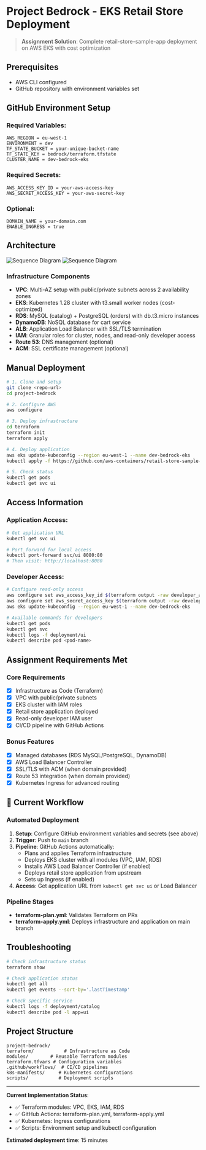 # Project Bedrock - EKS Retail Store Deployment

> **Assignment Solution**: Complete retail-store-sample-app deployment on AWS EKS with cost optimization

## Prerequisites

- AWS CLI configured
- GitHub repository with environment variables set

## GitHub Environment Setup

### Required Variables:
```
AWS_REGION = eu-west-1
ENVIRONMENT = dev
TF_STATE_BUCKET = your-unique-bucket-name
TF_STATE_KEY = bedrock/terraform.tfstate
CLUSTER_NAME = dev-bedrock-eks
```

### Required Secrets:
```
AWS_ACCESS_KEY_ID = your-aws-access-key
AWS_SECRET_ACCESS_KEY = your-aws-secret-key
```

### Optional:
```
DOMAIN_NAME = your-domain.com
ENABLE_INGRESS = true
```

## Architecture

![Sequence Diagram](assets/sequence-diagram-light.png#gh-light-mode-only)
![Sequence Diagram](assets/sequence-diagram-dark.png#gh-dark-mode-only)

### Infrastructure Components

- **VPC**: Multi-AZ setup with public/private subnets across 2 availability zones
- **EKS**: Kubernetes 1.28 cluster with t3.small worker nodes (cost-optimized)
- **RDS**: MySQL (catalog) + PostgreSQL (orders) with db.t3.micro instances
- **DynamoDB**: NoSQL database for cart service
- **ALB**: Application Load Balancer with SSL/TLS termination
- **IAM**: Granular roles for cluster, nodes, and read-only developer access
- **Route 53**: DNS management (optional)
- **ACM**: SSL certificate management (optional)

## Manual Deployment

```bash
# 1. Clone and setup
git clone <repo-url>
cd project-bedrock

# 2. Configure AWS
aws configure

# 3. Deploy infrastructure
cd terraform
terraform init
terraform apply

# 4. Deploy application
aws eks update-kubeconfig --region eu-west-1 --name dev-bedrock-eks
kubectl apply -f https://github.com/aws-containers/retail-store-sample-app/releases/latest/download/kubernetes.yaml

# 5. Check status
kubectl get pods
kubectl get svc ui
```

## Access Information

### Application Access:
```bash
# Get application URL
kubectl get svc ui

# Port forward for local access
kubectl port-forward svc/ui 8080:80
# Then visit: http://localhost:8080
```

### Developer Access:
```bash
# Configure read-only access
aws configure set aws_access_key_id $(terraform output -raw developer_access_key_id)
aws configure set aws_secret_access_key $(terraform output -raw developer_secret_access_key)
aws eks update-kubeconfig --region eu-west-1 --name dev-bedrock-eks

# Available commands for developers
kubectl get pods
kubectl get svc
kubectl logs -f deployment/ui
kubectl describe pod <pod-name>
```

## Assignment Requirements Met

### Core Requirements
- [x] Infrastructure as Code (Terraform)
- [x] VPC with public/private subnets
- [x] EKS cluster with IAM roles
- [x] Retail store application deployed
- [x] Read-only developer IAM user
- [x] CI/CD pipeline with GitHub Actions

### Bonus Features 
- [x] Managed databases (RDS MySQL/PostgreSQL, DynamoDB)
- [x] AWS Load Balancer Controller
- [x] SSL/TLS with ACM (when domain provided)
- [x] Route 53 integration (when domain provided)
- [x] Kubernetes Ingress for advanced routing

## 🚀 Current Workflow

### Automated Deployment
1. **Setup**: Configure GitHub environment variables and secrets (see above)
2. **Trigger**: Push to `main` branch
3. **Pipeline**: GitHub Actions automatically:
   - Plans and applies Terraform infrastructure
   - Deploys EKS cluster with all modules (VPC, IAM, RDS)
   - Installs AWS Load Balancer Controller (if enabled)
   - Deploys retail store application from upstream
   - Sets up Ingress (if enabled)
4. **Access**: Get application URL from `kubectl get svc ui` or Load Balancer

### Pipeline Stages
- **terraform-plan.yml**: Validates Terraform on PRs
- **terraform-apply.yml**: Deploys infrastructure and application on main branch

## Troubleshooting

```bash
# Check infrastructure status
terraform show

# Check application status
kubectl get all
kubectl get events --sort-by='.lastTimestamp'

# Check specific service
kubectl logs -f deployment/catalog
kubectl describe pod -l app=ui
```

## Project Structure

```
project-bedrock/
terraform/           # Infrastructure as Code
modules/        # Reusable Terraform modules
terraform.tfvars # Configuration variables
.github/workflows/  # CI/CD pipelines
k8s-manifests/     # Kubernetes configurations
scripts/           # Deployment scripts
```

---

**Current Implementation Status**:
- ✅ Terraform modules: VPC, EKS, IAM, RDS
- ✅ GitHub Actions: terraform-plan.yml, terraform-apply.yml
- ✅ Kubernetes: Ingress configurations
- ✅ Scripts: Environment setup and kubectl configuration

**Estimated deployment time**: 15 minutes